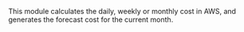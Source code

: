 This module calculates the daily, weekly or monthly cost in AWS, and generates the forecast cost for the current month.
